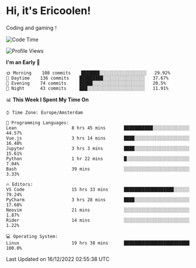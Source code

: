 # Hi, it's Ericoolen!
Coding and gaming！

<!--START_SECTION:waka-->
![Code Time](http://img.shields.io/badge/Code%20Time-581%20hrs%203%20mins-blue)

![Profile Views](http://img.shields.io/badge/Profile%20Views-8-blue)

**I'm an Early 🐤** 

```text
🌞 Morning    108 commits    ███████░░░░░░░░░░░░░░░░░░   29.92% 
🌆 Daytime    136 commits    █████████░░░░░░░░░░░░░░░░   37.67% 
🌃 Evening    74 commits     █████░░░░░░░░░░░░░░░░░░░░   20.5% 
🌙 Night      43 commits     ███░░░░░░░░░░░░░░░░░░░░░░   11.91%

```


📊 **This Week I Spent My Time On** 

```text
⌚︎ Time Zone: Europe/Amsterdam

💬 Programming Languages: 
Lean                     8 hrs 45 mins       ███████████░░░░░░░░░░░░░░   44.57% 
Vue.js                   3 hrs 14 mins       ████░░░░░░░░░░░░░░░░░░░░░   16.48% 
Jupyter                  3 hrs 3 mins        ████░░░░░░░░░░░░░░░░░░░░░   15.61% 
Python                   1 hr 22 mins        █░░░░░░░░░░░░░░░░░░░░░░░░   7.04% 
Bash                     39 mins             ░░░░░░░░░░░░░░░░░░░░░░░░░   3.33%

🔥 Editors: 
VS Code                  15 hrs 33 mins      ███████████████████░░░░░░   79.24% 
PyCharm                  3 hrs 28 mins       ████░░░░░░░░░░░░░░░░░░░░░   17.68% 
Neovim                   21 mins             ░░░░░░░░░░░░░░░░░░░░░░░░░   1.87% 
Rider                    14 mins             ░░░░░░░░░░░░░░░░░░░░░░░░░   1.22%

💻 Operating System: 
Linux                    19 hrs 38 mins      █████████████████████████   100.0%

```


 Last Updated on 16/12/2022 02:55:38 UTC
<!--END_SECTION:waka-->

